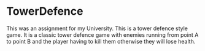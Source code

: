 # TowerDefence
This was an assignment for my University. This is a tower defence style game. It is a classic tower defence game with enemies running from point A to point B and the player having to kill them otherwise they will lose health.
